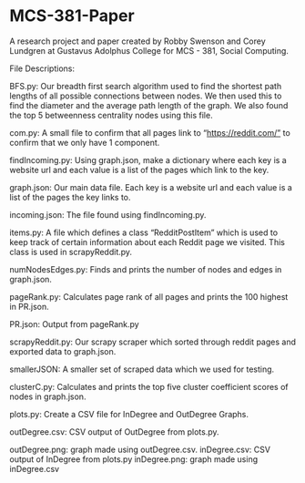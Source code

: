 # MCS-381-Paper

A research project and paper created by Robby Swenson and Corey Lundgren at Gustavus Adolphus College for MCS - 381, Social Computing.


File Descriptions:

BFS.py: Our breadth first search algorithm used to find the shortest path lengths of all possible connections between nodes. We then used this to find the diameter and the average path length of the graph. We also found the top 5 betweenness centrality nodes using this file.

com.py: A small file to confirm that all pages link to “https://reddit.com/” to confirm that we only have 1 component.

findIncoming.py: Using graph.json, make a dictionary where each key is a website url and each value is a list of the pages which link to the key. 

graph.json: Our main data file. Each key is a website url and each value is a list of the pages the key links to.

incoming.json: The file found using findIncoming.py.

items.py: A file which defines a class “RedditPostItem” which is used to keep track of certain information about each Reddit page we visited. This class is used in scrapyReddit.py.

numNodesEdges.py: Finds and prints the number of nodes and edges in graph.json.

pageRank.py: Calculates page rank of all pages and prints the 100 highest in PR.json.

PR.json: Output from pageRank.py

scrapyReddit.py: Our scrapy scraper which sorted through reddit pages and exported data to graph.json.

smallerJSON: A smaller set of scraped data which we used for testing.

clusterC.py: Calculates and prints the top five cluster coefficient scores of nodes in graph.json.

plots.py: Create a CSV file for InDegree and OutDegree Graphs.

outDegree.csv: CSV output of OutDegree from plots.py.

outDegree.png: graph made using outDegree.csv.
inDegree.csv: CSV output of InDegree from plots.py
inDegree.png: graph made using inDegree.csv

